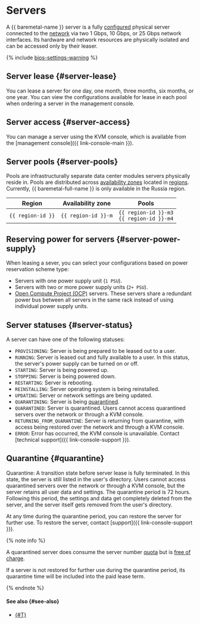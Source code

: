 # Servers

A {{ baremetal-name }} server is a fully [configured](./server-configurations.md) physical server connected to the [network](./network.md) via two 1 Gbps, 10 Gbps, or 25 Gbps network interfaces. Its hardware and network resources are physically isolated and can be accessed only by their leaser.

{% include [bios-settings-warning](../../_includes/baremetal/bios-settings-warning.md) %}

## Server lease {#server-lease}

You can lease a server for one day, one month, three months, six months, or one year. You can view the configurations available for lease in each pool when ordering a server in the management console. 

## Server access {#server-access}

You can manage a server using the KVM console, which is available from the [management console]({{ link-console-main }}).

## Server pools {#server-pools}

Pools are infrastructurally separate data center modules servers physically reside in. Pools are distributed across [availability zones](../../overview/concepts/geo-scope.md) located in [regions](../../overview/concepts/region.md). Currently, {{ baremetal-full-name }} is only available in the Russia region.

| Region        | Availability zone | Pools                               |
|---------------|------------------|------------------------------------|
| `{{ region-id }}` | `{{ region-id }}-m` | `{{ region-id }}-m3`<br>`{{ region-id }}-m4` |

## Reserving power for servers {#server-power-supply}

When leasing a sever, you can select your configurations based on power reservation scheme type:

* Servers with one power supply unit (`1 PSU`).
* Servers with two or more power supply units (`2+ PSU`).
* [Open Compute Project (OCP)](https://en.wikipedia.org/wiki/Open_Compute_Project) servers. These servers share a redundant power bus between all servers in the same rack instead of using individual power supply units. 

## Server statuses {#server-status}

A server can have one of the following statuses:

* `PROVISIONING`: Server is being prepared to be leased out to a user.
* `RUNNING`: Server is leased out and fully available to a user. In this status, the server's power supply can be turned on or off.
* `STARTING`: Server is being powered up.
* `STOPPING`: Server is being powered down.
* `RESTARTING`: Server is rebooting.
* `REINSTALLING`: Server operating system is being reinstalled.
* `UPDATING`: Server or network settings are being updated.
* `QUARANTINING`: Server is being [quarantined](#quarantine).
* `QUARANTINED`: Server is quarantined. Users cannot access quarantined servers over the network or through a KVM console.
* `RETURNING_FROM_QUARANTINE`: Server is returning from quarantine, with access being restored over the network and through a KVM console.
* `ERROR`: Error has occurred, the KVM console is unavailable. Contact [technical support]({{ link-console-support }}).

## Quarantine {#quarantine}

Quarantine: A transition state before server lease is fully terminated. In this state, the server is still listed in the user's directory. Users cannot access quarantined servers over the network or through a KVM console, but the server retains all user data and settings. The quarantine period is 72 hours. Following this period, the settings and data get completely deleted from the server, and the server itself gets removed from the user's directory.

At any time during the quarantine period, you can restore the server for further use. To restore the server, contact [support]({{ link-console-support }}).

{% note info %}

A quarantined server does consume the server number [quota](./limits.md) but is [free of charge](../pricing.md).

If a server is not restored for further use during the quarantine period, its quarantine time will be included into the paid lease term. 

{% endnote %}

#### See also {#see-also}

* [{#T}](../../backup/tutorials/backup-baremetal.md)
